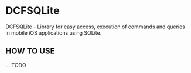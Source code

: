 DCFSQLite
=========

DCFSQLite - Library for easy access, execution of commands and queries in mobile iOS applications using SQLite.

## HOW TO USE
... TODO
